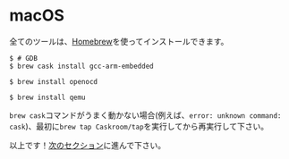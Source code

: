 # macOS

<!-- All the tools can be install using [Homebrew]: -->

全てのツールは、[Homebrew]を使ってインストールできます。

[Homebrew]: http://brew.sh/

``` console
$ # GDB
$ brew cask install gcc-arm-embedded

$ brew install openocd

$ brew install qemu
```
<!-- 
If the `brew cask` command doesn't work (e.g. `error: unknown command: cask`),
then first run `brew tap Caskroom/tap` and try again.
 -->

`brew cask`コマンドがうまく動かない場合(例えば、`error: unknown command: cask`)、最初に`brew tap Caskroom/tap`を実行してから再実行して下さい。

<!-- That's all! Go to the [next section]. -->

以上です！[次のセクション]に進んで下さい。

<!-- [next section]: verify.md -->

[次のセクション]: verify.md
